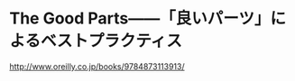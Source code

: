  The Good Parts――「良いパーツ」によるベストプラクティス
==========================

http://www.oreilly.co.jp/books/9784873113913/

